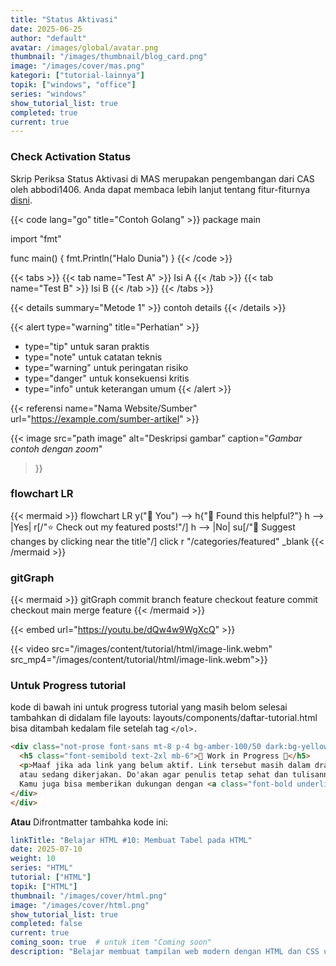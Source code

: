 ```yaml
---
title: "Status Aktivasi"
date: 2025-06-25
author: "default"
avatar: /images/global/avatar.png
thumbnail: "/images/thumbnail/blog_card.png"
image: "/images/cover/mas.png"
kategori: ["tutorial-lainnya"]
topik: ["windows", "office"]
series: "windows"
show_tutorial_list: true
completed: true
current: true 
---
```


### Check Activation Status

Skrip Periksa Status Aktivasi di MAS merupakan pengembangan dari CAS oleh abbodi1406.
Anda dapat membaca lebih lanjut tentang fitur-fiturnya [disni](../cas).


{{< code lang="go" title="Contoh Golang" >}}
package main

import "fmt"

func main() {
    fmt.Println("Halo Dunia")
}
{{< /code >}}

{{< tabs >}}
  {{< tab name="Test A" >}} Isi A {{< /tab >}}
  {{< tab name="Test B" >}} Isi B {{< /tab >}}
{{< /tabs >}}

{{< details summary="Metode 1" >}}
contoh details
{{< /details >}}


{{< alert type="warning" title="Perhatian" >}}
  - type="tip" untuk saran praktis
  - type="note" untuk catatan teknis
  - type="warning" untuk peringatan risiko
  - type="danger" untuk konsekuensi kritis
  - type="info" untuk keterangan umum
{{< /alert >}}

{{< referensi 
  name="Nama Website/Sumber" 
  url="https://example.com/sumber-artikel" >}}

  {{< image 
  src="path image" 
  alt="Deskripsi gambar" 
  caption="*Gambar contoh dengan zoom*" 
  >}}

### flowchart LR
  {{< mermaid >}}
flowchart LR
    y("👫 You") --> h{"🤝 Found this helpful?"}
    h --> |Yes| r[/"⭐ Check out my featured posts!"/]
    h --> |No| su[/"📝 Suggest changes by clicking near the title"/]
    click r "/categories/featured" _blank
{{< /mermaid >}}

### gitGraph

{{< mermaid >}}
gitGraph
  commit
  branch feature
  checkout feature
  commit
  checkout main
  merge feature
{{< /mermaid >}}

{{< embed url="https://youtu.be/dQw4w9WgXcQ" >}}


{{< video src="/images/content/tutorial/html/image-link.webm" src_mp4="/images/content/tutorial/html/image-link.webm">}}

### Untuk Progress tutorial
kode di bawah ini untuk progress tutorial yang masih belom selesai tambahkan di didalam file layouts:
layouts/components/daftar-tutorial.html bisa ditambah kedalam file setelah tag `</ol>.`

```html
<div class="not-prose font-sans mt-8 p-4 bg-amber-100/50 dark:bg-yellow-300/10 rounded-md">
  <h5 class="font-semibold text-2xl mb-6">🚧 Work in Progress 🚧</h5>
  <p>Maaf jika ada link yang belum aktif. Link tersebut masih dalam draft
  atau sedang dikerjakan. Do'akan agar penulis tetap sehat dan tulisannya cepat terbit 🙏.
  Kamu juga bisa memberikan dukungan dengan <a class="font-bold underline" href="https://trakteer.id/ardianta" target="_blank">mentrakteer kopi</a> ☕ supaya penulis kuat begadang, hehe.</p>
</div>
</div>
```

**Atau** Difrontmatter tambahka kode ini:
```yaml
linkTitle: "Belajar HTML #10: Membuat Tabel pada HTML"
date: 2025-07-10
weight: 10
series: "HTML"
tutorial: ["HTML"]
topik: ["HTML"]
thumbnail: "/images/cover/html.png"
image: "/images/cover/html.png"
show_tutorial_list: true
completed: false
current: true 
coming_soon: true  # untuk item "Coming soon"
description: "Belajar membuat tampilan web modern dengan HTML dan CSS untuk pemula."
```

